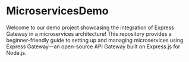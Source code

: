 # MicroservicesDemo
Welcome to our demo project showcasing the integration of Express Gateway in a microservices architecture! This repository provides a beginner-friendly guide to setting up and managing microservices using Express Gateway—an open-source API Gateway built on Express.js for Node.js.

